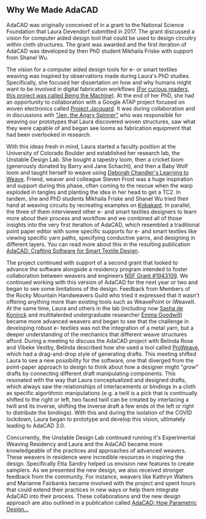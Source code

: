 ## Why We Made AdaCAD

AdaCAD was originally conceived of in a grant to the National Science Foundation that Laura Devendorf submitted in 2017. The grant discussed a vision for computer aided design tool that could be used to design circuitry within cloth structures. The grant was awarded and the first iteration of AdaCAD was developed by then PhD student Mikhaila Friske with support from Shanel Wu.  

The vision for a computer aided design tools for e- or smart textiles weaving was inspired by observations made during Laura's PhD studies. Specifically, she focused her dissertation on how and why humans might want to be involved in digital fabrication workflows [(For curious readers, this project was called Being the Machine)](http://beingthemachine.com/). At the end of her PhD, she had an opportunity to collaboration with a Google ATAP project focused on woven electronics called [Project Jacquard](https://www.youtube.com/watch?v=qObSFfdfe7I). It was during collaboration and in discussions with ["Jen, the Angry Spinner"](https://www.angryspinner.com/) who was responsible for weaving our prototypes that Laura discovered woven structures, saw what they were capable of and began see looms as fabrication equipment that had been overlooked in research. 

With this ideas fresh in mind, Laura started a faculty position at the University of Colorado Boulder and established her research lab, the Unstable Design Lab. She bought a tapestry loom, then a cricket loom (generously donated by Barry and Jane Schacht), and then a Baby Wolf loom and taught herself to weave using [Deborah Chandler's Learning to Weave](https://harrisville.com/products/learning-to-weave-by-deborah-chandler?srsltid=AfmBOork5VfvoWlVWE1OlHnCvNvimqTJxnU-KGIFbvIwsgO1tkq-IIU1). Friend, weaver and colleague Steven Frost was a huge inspiration and support during this phase, often coming to the rescue when the warp exploded in tangles and planting the idea in her head to get a TC2. In tandem, she and PhD students Mikhaila Friske and Shanel Wu tried their hand at weaving circuits by recreating examples on [Kobakant](https://www.kobakant.at/DIY/?p=6005). In parallel, the three of them interviewed other e- and smart textiles designers to learn more about their process and workflow and we combined all of those insights into the very first iteration of AdaCAD, which resembled a traditional point paper editor with some specific supports for e- and smart textiles like viewing specific yarn paths, specifying conductive yarns, and designing in different layers. You can read more about this in the resulting publication [AdaCAD: Crafting Software for Smart Textile Design](about.md). 

The project continued with support of a second grant that looked to advance the software alongside a residency program intended to foster collaboration between weavers and engineers [NSF Grant #1943109](https://www.nsf.gov/awardsearch/showAward?AWD_ID=1943109). We continued working with this version of AdaCAD for the next year or two and began to see some limitations of the design. Feedback from Members of the Rocky Mountain Handweavers Guild  who tried it expressed that it wasn't offering anything more than existing tools such as WeavePoint or iWeaveIt. At the same time, Laura and others in the lab (including now [Sasha de Koninck](about.md) and multitalented undergraduate researcher [Emma Goodwill](about.md)) became more advanced weavers and began to see that the challenge in developing robust e- textiles was not the integration of a metal yarn, but a deeper understanding of the mechanics that different weave structures afford. During a meeting to discuss the AdaCAD project with Belinda Rose and Vibeke Vestby, Belinda described how she used a tool called [ProWeave](http://www.proweave.com/), which had a drag-and-drop style of generating drafts. This meeting shifted Laura to see a new possibility for the software, one that diverged from the point-paper approach to design to think about how a designer might "grow" drafts by connecting different draft manipulating components. This resonated with the way that Laura conceptualized and designed drafts, which always saw the relationships of interlacements or bindings in a cloth as specific algorithmic manipulations (e.g. a twill is a pick that is continually shifted to the right or left, two faced twill can be created by interlacing a twill and its inverse, shifting the inverse draft a few ends ot the left or right to distribute the bindings). With this and during the isolation of the COVID lockdown, Laura began to prototype and develop this vision, ultimately leading to AdaCAD 3.0. 

Concurrently, the Unstable Design Lab continued running it's Experimental Weaving Residency and Laura and the AdaCAD became more knowledgeable of the practices and approaches of advanced weavers. These weavers in residence were incredible resources in inspiring the design. Specifically Etta Sandry helped us envision new features to create samplers. As we presented the new design, we also received stronger feedback from the community. For instance, weavers like Kathryn Walters and Marianne Fairbanks became involved with the project and spent hours that could extend their practices in new ways or help them integrate AdaCAD into their process. These collaborations and the new design approach are also outlined in a publication called [AdaCAD: How Parametric Design...](about.md)

